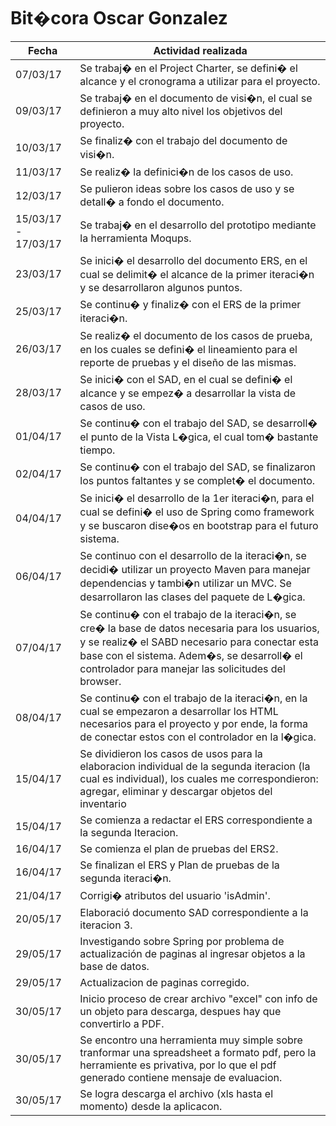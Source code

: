 # Bit�cora Oscar Gonzalez

| Fecha    | Actividad realizada|
| -------- | -------------------- |
| 07/03/17 | Se trabaj� en el Project Charter, se defini� el alcance y el cronograma a utilizar para el proyecto. |
| 09/03/17 | Se trabaj� en el documento de visi�n, el cual se definieron a muy alto nivel los objetivos del proyecto. |
| 10/03/17 | Se finaliz� con el trabajo del documento de visi�n. |
| 11/03/17 | Se realiz� la definici�n de los casos de uso. |
| 12/03/17 | Se pulieron ideas sobre los casos de uso y se detall� a fondo el documento. |
| 15/03/17 - 17/03/17| Se trabaj� en el desarrollo del prototipo mediante la herramienta Moqups. |
| 23/03/17 | Se inici� el desarrollo del documento ERS, en el cual se delimit� el alcance de la primer iteraci�n y se desarrollaron algunos puntos. |
| 25/03/17 | Se continu� y finaliz� con el ERS de la primer iteraci�n. |
| 26/03/17 | Se realiz� el documento de los casos de prueba, en los cuales se defini� el lineamiento para el reporte de pruebas y el diseño de las mismas. |
| 28/03/17 | Se inici� con el SAD, en el cual se defini� el alcance y se empez� a desarrollar la vista de casos de uso. |
| 01/04/17 | Se continu� con el trabajo del SAD, se desarroll� el punto de la Vista L�gica, el cual tom� bastante tiempo. |
| 02/04/17 | Se continu� con el trabajo del SAD, se finalizaron los puntos faltantes y se complet� el documento. |
| 04/04/17 | Se inici� el desarrollo de la 1er iteraci�n, para el cual se defini� el uso de Spring como framework y se buscaron dise�os en bootstrap para el futuro sistema. |
| 06/04/17 | Se continuo con el desarrollo de la iteraci�n, se decidi� utilizar un proyecto Maven para manejar dependencias y tambi�n utilizar un MVC. Se desarrollaron las clases del paquete de L�gica. |
| 07/04/17 | Se continu� con el trabajo de la iteraci�n, se cre� la base de datos necesaria para los usuarios, y se realiz� el SABD necesario para conectar esta base con el sistema. Adem�s, se desarroll� el controlador para manejar las solicitudes del browser. |
| 08/04/17 | Se continu� con el trabajo de la iteraci�n, en la cual se empezaron a desarrollar los HTML necesarios para el proyecto y por ende, la forma de conectar estos con el controlador en la l�gica. |
| 15/04/17| Se dividieron los casos de usos para la elaboracion individual de la segunda iteracion (la cual es individual), los cuales me correspondieron: agregar, eliminar y descargar objetos del inventario|
| 15/04/17| Se comienza a redactar el ERS correspondiente a la segunda Iteracion. |
| 16/04/17| Se comienza el plan de pruebas del ERS2. |
| 16/04/17| Se finalizan el ERS y Plan de pruebas de la segunda iteraci�n. |
| 21/04/17| Corrigi� atributos del usuario 'isAdmin'. |
| 20/05/17| Elaboració documento SAD correspondiente a la iteracion 3. |
| 29/05/17| Investigando sobre Spring por problema de actualización de paginas al ingresar objetos a la base de datos. |
| 29/05/17| Actualizacion de paginas corregido. |
| 30/05/17| Inicio proceso de crear archivo "excel" con info de un objeto para descarga, despues hay que convertirlo a PDF. |
| 30/05/17| Se encontro una herramienta muy simple sobre tranformar una spreadsheet a formato pdf, pero la herramiente es privativa, por lo que el pdf generado contiene mensaje de evaluacion. |
| 30/05/17| Se logra descarga el archivo (xls hasta el momento) desde la aplicacon. |
